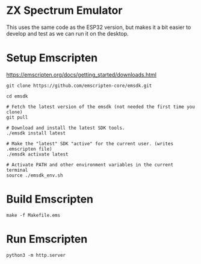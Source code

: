 # ZX Spectrum Emulator

This uses the same code as the ESP32 version, but makes it a bit easier to develop and test as we can run it on the desktop.


# Setup Emscripten

https://emscripten.org/docs/getting_started/downloads.html

```
git clone https://github.com/emscripten-core/emsdk.git
```

```
cd emsdk

# Fetch the latest version of the emsdk (not needed the first time you clone)
git pull

# Download and install the latest SDK tools.
./emsdk install latest

# Make the "latest" SDK "active" for the current user. (writes .emscripten file)
./emsdk activate latest

# Activate PATH and other environment variables in the current terminal
source ./emsdk_env.sh
```

# Build Emscripten

```
make -f Makefile.ems
```

# Run Emscripten

```
python3 -m http.server
```